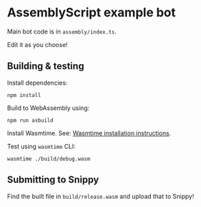# AssemblyScript example bot

Main bot code is in `assembly/index.ts`.

Edit it as you choose!

## Building & testing

Install dependencies:
```
npm install
```

Build to WebAssembly using:
```
npm run asbuild
```

Install Wasmtime. See: [Wasmtime installation instructions](https://docs.wasmtime.dev/cli-install.html).

Test using `wasmtime` CLI:
```
wasmtime ./build/debug.wasm
```

## Submitting to Snippy

Find the built file in `build/release.wasm` and upload that to Snippy!